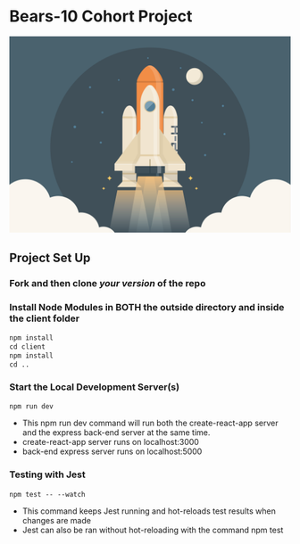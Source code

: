 # Bears-10 Cohort Project

![rocketimage](client/src/images/launch.svg)


## Project Set Up

### Fork and then clone *your version* of the repo

### Install Node Modules in BOTH the outside directory and inside the client folder

    npm install
    cd client
    npm install
    cd ..

### Start the Local Development Server(s)

    npm run dev

* This npm run dev command will run both the create-react-app server and the express back-end server at the same time.
* create-react-app server runs on localhost:3000
* back-end express server runs on localhost:5000

### Testing with Jest
    npm test -- --watch

* This command keeps Jest running and hot-reloads test results when changes are made
* Jest can also be ran without hot-reloading with the command npm test
